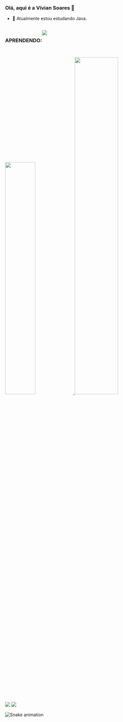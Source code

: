 ### Olá, aqui é a Vivian Soares 👋

- 🌱 Atualmente estou estudando Java.

 ##
 
 <div style="display:flex">  
    <h3>APRENDENDO:</h3>
     <img src="https://img.shields.io/badge/Java-ED8B00?style=for-the-badge&logo=java&logoColor=white"/><a/>    
   </div>
 
 ##
 <div>
  <a href="https://github.com/Vivian0096">
  <img width="44%" src="https://github-readme-stats.vercel.app/api?username=Vivian0096&show_icons=true&theme=aura&include_all_commits=true&count_private=false"/>
  <img width="53%" src="https://github-readme-stats.vercel.app/api/top-langs/?username=Vivian0096&layout=compact&langs_count=12&theme=aura"/>  
  </div> 
  
  
  ##
  
  <div>
      <a href = "mailto:vivian_soares_96@hotmail.com"><img src="https://img.shields.io/badge/-Gmail-%23333?style=for-the-badge&logo=gmail&logoColor=white" target="_blank"></a>
  <a href="https://www.linkedin.com/in/viviansoaresbarbosa/" target="_blank"><img src="https://img.shields.io/badge/-LinkedIn-%230077B5?style=for-the-badge&logo=linkedin&logoColor=white" target="_blank"></a>   
 </div>

  ![Snake animation](https://github.com/Vivian0096/Vivian0096/blob/output/github-contribution-grid-snake.svg)
